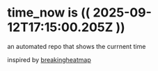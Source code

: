 # time_now is (( 2025-09-12T17:15:00.205Z ))

an automated repo that shows the currnent time

inspired by [breakingheatmap](https://github.com/breakingheatmap/breakingheatmap)